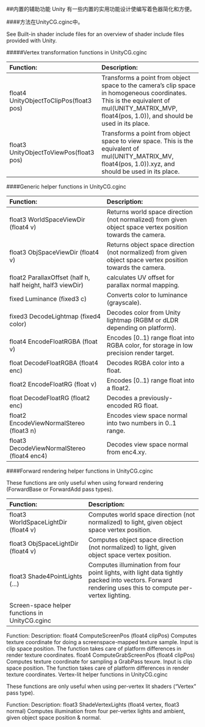 ##内置的辅助功能
Unity 有一些内置的实用功能设计使编写着色器简化和方便。

####方法在UnityCG.cginc中。

See Built-in shader include files for an overview of shader include files provided with Unity.

#####Vertex transformation functions in UnityCG.cginc

|Function:|	Description:|
|:--|:--|
|float4 UnityObjectToClipPos(float3 pos)|	Transforms a point from object space to the camera’s clip space in homogeneous coordinates. This is the equivalent of mul(UNITY_MATRIX_MVP, float4(pos, 1.0)), and should be used in its place.|
|float3 UnityObjectToViewPos(float3 pos)|	Transforms a point from object space to view space. This is the equivalent of mul(UNITY_MATRIX_MV, float4(pos, 1.0)).xyz, and should be used in its place.|


####Generic helper functions in UnityCG.cginc

|Function:|	Description:|
|:--|:--|
|float3 WorldSpaceViewDir (float4 v)|	Returns world space direction (not normalized) from given object space vertex position towards the camera.|
|float3 ObjSpaceViewDir (float4 v)|	Returns object space direction (not normalized) from given object space vertex position towards the camera.|
|float2 ParallaxOffset (half h, half height, half3 viewDir)|	calculates UV offset for parallax normal mapping.|
|fixed Luminance (fixed3 c)|	Converts color to luminance (grayscale).|
|fixed3 DecodeLightmap (fixed4 color)|	Decodes color from Unity lightmap (RGBM or dLDR depending on platform).|
|float4 EncodeFloatRGBA (float v)|	Encodes [0..1) range float into RGBA color, for storage in low precision render target.|
|float DecodeFloatRGBA (float4 enc)|	Decodes RGBA color into a float.|
|float2 EncodeFloatRG (float v)|	Encodes [0..1) range float into a float2.|
|float DecodeFloatRG (float2 enc)|	Decodes a previously-encoded RG float.|
|float2 EncodeViewNormalStereo (float3 n)|	Encodes view space normal into two numbers in 0..1 range.|
|float3 DecodeViewNormalStereo (float4 enc4)|	Decodes view space normal from enc4.xy.|

####Forward rendering helper functions in UnityCG.cginc

These functions are only useful when using forward rendering (ForwardBase or ForwardAdd pass types).

|Function:|	Description:|
|:--|:--|
|float3 WorldSpaceLightDir (float4 v)|	Computes world space direction (not normalized) to light, given object space vertex position.|
|float3 ObjSpaceLightDir (float4 v)|	Computes object space direction (not normalized) to light, given object space vertex position.|
|float3 Shade4PointLights (...)|	Computes illumination from four point lights, with light data tightly packed into vectors. Forward rendering uses this to compute per-vertex lighting.
Screen-space helper functions in UnityCG.cginc|

Function:	Description:
float4 ComputeScreenPos (float4 clipPos)	Computes texture coordinate for doing a screenspace-mapped texture sample. Input is clip space position. The function takes care of platform differences in render texture coordinates.
float4 ComputeGrabScreenPos (float4 clipPos)	Computes texture coordinate for sampling a GrabPass texure. Input is clip space position. The function takes care of platform differences in render texture coordinates.
Vertex-lit helper functions in UnityCG.cginc

These functions are only useful when using per-vertex lit shaders (“Vertex” pass type).

Function:	Description:
float3 ShadeVertexLights (float4 vertex, float3 normal)	Computes illumination from four per-vertex lights and ambient, given object space position & normal.